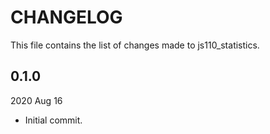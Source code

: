 
# CHANGELOG

This file contains the list of changes made to js110_statistics.


## 0.1.0

2020 Aug 16

*   Initial commit.
